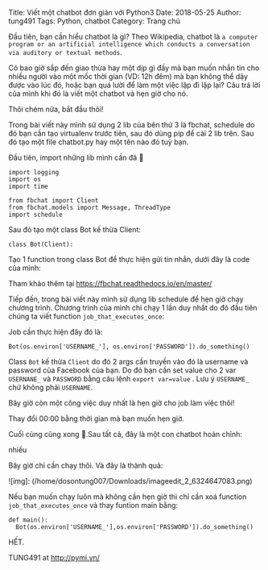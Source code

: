 Title: Viết một chatbot đơn giản với Python3
Date: 2018-05-25
Author: tung491
Tags: Python, chatbot
Category: Trang chủ


Đầu tiên, bạn cần hiểu chatbot là gì? Theo Wikipedia, chatbot là `a computer program or an artificial intelligence which conducts a conversation via auditory or textual methods`.


Có bao giờ sắp đến giao thừa hay một dịp gì đấy mà bạn muốn nhắn tin cho nhiều người vào một mốc thời gian (VD: 12h đêm) mà bạn không thể dậy được vào lúc đó, hoặc bạn quá lười để làm một việc lặp đi lặp lại? Câu trả lời của mình khi đó là viết một chatbot và hẹn giờ cho nó.

Thôi chém nữa, bắt đầu thôi!

Trong bài viết này mình sử dụng 2 lib của bên thứ 3 là fbchat, schedule do đó bạn cần tạo virtualenv trước tiên, sau đó dùng pip để cài 2 lib trên. Sau đó tạo một file chatbot.py hay một tên nào đó tuỳ bạn.


Đầu tiên, import những lib mình cần đã 🎉


```
import logging
import os
import time

from fbchat import Client
from fbchat.models import Message, ThreadType
import schedule
```

Sau đó tạo một class Bot kế thừa Client:

`class Bot(Client):`

Tạo 1 function trong class Bot để thực hiện gửi tin nhắn, dưới đây là code của mình:

<script src="https://gist.github.com/tung491/102398d8599156c727b99e68c3680d8a.js"></script>

Tham khảo thêm tại https://fbchat.readthedocs.io/en/master/

Tiếp đến, trong bài viết này mình sử dụng lib schedule để hẹn giờ chạy chương trình. Chương trình của mình chỉ chạy 1 lần duy nhất do đó đầu tiên chúng ta viết function `job_that_executes_once`:


<script src="https://gist.github.com/tung491/8ea57a2e68d620d2496d7534a1072fc3.js"></script>


Job cần thực hiện đây đó là:

`Bot(os.environ['USERNAME_'], os.environ['PASSWORD']).do_something()`


Class `Bot` kế thừa `Client` do đó 2 args cần truyền vào đó là username và password của Facebook của bạn. Do đó bạn cần set value cho 2 var `USERNANE_` và `PASSWORD` bằng câu lệnh `export var=value` . Lưu ý `USERNAME_` chứ không phải `USERNAME`.

Bây giờ còn một công việc duy nhất là hẹn giờ cho job làm việc thôi!


<script src="https://gist.github.com/tung491/8ea57a2e68d620d2496d7534a1072fc3.js"></script>


Thay đổi 00:00 bằng thời gian mà bạn muốn hẹn giờ.

Cuối cùng cũng xong 🎉.Sau tất cả, đây là một con chatbot hoàn chỉnh:

nhiều
<script src="https://gist.github.com/tung491/6e9fce902bbc90217b84e18fce231ef6.js"></script>

Bây giờ chỉ cần chạy thôi. Và đây là thành quả:


![img]: (/home/dosontung007/Downloads/imageedit_2_6324647083.png)

Nếu bạn muốn chạy luôn mà không cần hẹn giờ thì chỉ cần xoá function `job_that_executes_once` và thay funtion main bằng:

```
def main():
  Bot(os.environ['USERNAME_'],os.environ['PASSWORD']).do_something()
```

HẾT.

TUNG491 at http://pymi.vn/
